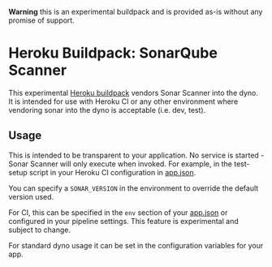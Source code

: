 **Warning** this is an experimental buildpack and is provided as-is without any
promise of support.

# Heroku Buildpack: SonarQube Scanner

This experimental [Heroku buildpack](http://devcenter.heroku.com/articles/buildpacks)
vendors Sonar Scanner into the dyno. It is intended for use with Heroku CI or any
other environment where vendoring sonar into the dyno is acceptable (i.e. dev, test).

## Usage

This is intended to be transparent to your application. No service is started - Sonar Scanner
will only execute when invoked. For example, in the test-setup script in your Heroku CI
configuration in [app.json](https://devcenter.heroku.com/articles/heroku-ci##specifying-custom-test-commands-the-scripts-key).

You can specify a `SONAR_VERSION` in the environment to override the default version used.

For CI, this can be specified in the `env` section of your [app.json](https://devcenter.heroku.com/articles/heroku-ci#environment-variables-env-key)
or configured in your pipeline settings. This feature is experimental and subject to change.

For standard dyno usage it can be set in the configuration variables for your app.